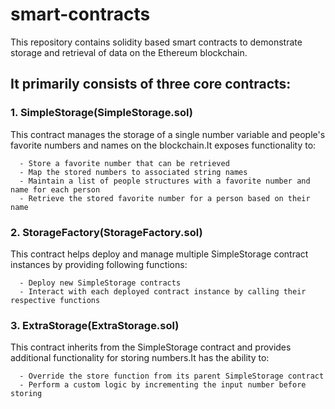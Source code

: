 # smart-contracts
This repository contains solidity based smart contracts to demonstrate storage and retrieval of data on the Ethereum blockchain.

## It primarily consists of three core contracts:
### 1. SimpleStorage(SimpleStorage.sol)
   This contract manages the storage of a single number variable and people's favorite numbers and names on the blockchain.It 
   exposes functionality to:

      - Store a favorite number that can be retrieved
      - Map the stored numbers to associated string names
      - Maintain a list of people structures with a favorite number and name for each person
      - Retrieve the stored favorite number for a person based on their name

### 2. StorageFactory(StorageFactory.sol)
   This contract helps deploy and manage multiple SimpleStorage contract instances by providing following functions:

      - Deploy new SimpleStorage contracts
      - Interact with each deployed contract instance by calling their respective functions
      
### 3. ExtraStorage(ExtraStorage.sol)
   This contract inherits from the SimpleStorage contract and provides additional functionality for storing numbers.It has the 
   ability to:

      - Override the store function from its parent SimpleStorage contract
      - Perform a custom logic by incrementing the input number before storing


